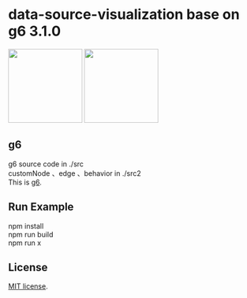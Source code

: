 # data-source-visualization base on g6 3.1.0

<img src="https://github.com/foolzhang/data-source-visualization/blob/master/img/demo.png" height=150>

<img src="https://github.com/foolzhang/data-source-visualization/blob/master/img/demo2.png" height=150>

## g6
g6 source code  in ./src  
customNode 、edge 、behavior in ./src2  
This is [g6](https://github.com/antvis/g6). 

## Run Example
npm install  
npm run build  
npm run x  

## License

[MIT license](./LICENSE).
